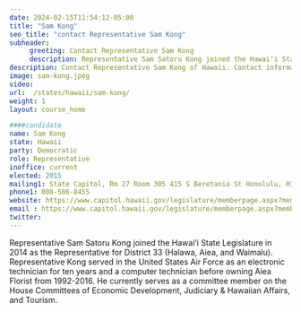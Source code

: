 ```yaml
---
date: 2024-02-15T11:54:12-05:00
title: "Sam Kong"
seo_title: "contact Representative Sam Kong"
subheader:
     greeting: Contact Representative Sam Kong
     description: Representative Sam Satoru Kong joined the Hawaiʻi State Legislature in 2014 as the Representative for District 33 (Halawa, Aiea, and Waimalu).
description: Contact Representative Sam Kong of Hawaii. Contact information for Sam Kong includes email address, phone number, and mailing address.
image: sam-kong.jpeg
video:
url:  /states/hawaii/sam-kong/
weight: 1
layout: course_home

####candidate
name: Sam Kong
state: Hawaii
party: Democratic
role: Representative
inoffice: current
elected: 2015
mailing1: State Capitol, Rm 27 Room 305 415 S Beretania St Honolulu, HI 96813
phone1: 808-586-8455
website: https://www.capitol.hawaii.gov/legislature/memberpage.aspx?member=78&year=2024/
email : https://www.capitol.hawaii.gov/legislature/memberpage.aspx?member=78&year=2024/
twitter:
---
```


Representative Sam Satoru Kong joined the Hawaiʻi State Legislature in 2014 as the Representative for District 33 (Halawa, Aiea, and Waimalu). Representative Kong served in the United States Air Force as an electronic technician for ten years and a computer technician before owning Aiea Florist from 1992-2016. He currently serves as a committee member on the House Committees of Economic Development, Judiciary & Hawaiian Affairs, and Tourism.
